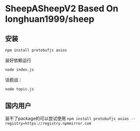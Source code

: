 # SheepASheepV2 Based On longhuan1999/sheep

## 安装

```bash
npm install protobufjs axios
```

装好依赖运行

```bash
node index.js
```

话题战：
```bash
node topic.js
```

## 国内用户

装不了package的可以尝试使用 ```npm install protobufjs axios --registry=https://registry.npmmirror.com```
